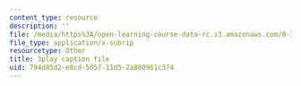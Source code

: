 ```yaml
---
content_type: resource
description: ''
file: /media/https%3A/open-learning-course-data-rc.s3.amazonaws.com/8-333-statistical-mechanics-i-statistical-mechanics-of-particles-fall-2013/794d85d2e8cd505711d52a880961c374_4RX_lpoGRBg.srt
file_type: application/x-subrip
resourcetype: Other
title: 3play caption file
uid: 794d85d2-e8cd-5057-11d5-2a880961c374
---
```

